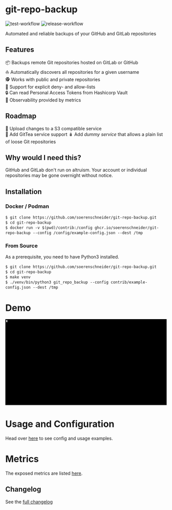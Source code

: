 # git-repo-backup
![test-workflow](https://github.com/soerenschneider/git-repo-backup/actions/workflows/test.yaml/badge.svg)
![release-workflow](https://github.com/soerenschneider/git-repo-backup/actions/workflows/release-container.yaml/badge.svg)

Automated and reliable backups of your GitHub and GitLab repositories

## Features

📦 Backups remote Git repositories hosted on GitLab or GitHub<br/>
⛵️ Automatically discovers all repositories for a given username<br/>
🕵️ Works with public and private repositories<br/>
🚦 Support for explicit deny- and allow-lists<br/>
🔒 Can read Personal Access Tokens from Hashicorp Vault<br/>
🔭 Observability provided by metrics<br/>

## Roadmap

🚀 Upload changes to a S3 compatible service<br/>
🍵 Add GitTea service support
🪆 Add _dummy service_ that allows a plain list of loose Git repositories 

## Why would I need this?

GitHub and GitLab don't run on altruism. Your account or individual repositories may be gone overnight without notice.

## Installation

### Docker / Podman
````shell
$ git clone https://github.com/soerenschneider/git-repo-backup.git
$ cd git-repo-backup
$ docker run -v $(pwd)/contrib:/config ghcr.io/soerenschneider/git-repo-backup --config /config/example-config.json --dest /tmp
````

### From Source
As a prerequisite, you need to have Python3 installed.
```shell
$ git clone https://github.com/soerenschneider/git-repo-backup.git
$ cd git-repo-backup
$ make venv
$ ./venv/bin/python3 git_repo_backup --config contrib/example-config.json --dest /tmp
```

# Demo
![demo.gif](demo.gif)

# Usage and Configuration
Head over [here](docs/configuration.md) to see config and usage examples.

# Metrics
The exposed metrics are listed [here](docs/metrics.md).

## Changelog
See the [full changelog](CHANGELOG.md)
